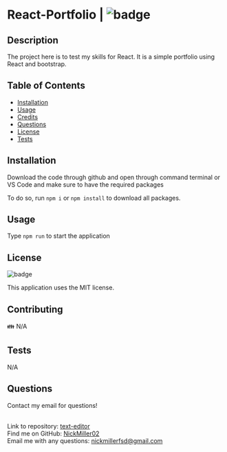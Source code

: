# React-Portfolio | ![badge](https://img.shields.io/badge/license-MIT-brightgreen)<br />

## Description
The project here is to test my skills for React. It is a simple portfolio using React and bootstrap.

## Table of Contents

- [Installation](#installation)
- [Usage](#usage)
- [Credits](#credits)
- [Questions](#questions)
- [License](#license)
- [Tests](#tests)

## Installation
Download the code through github and open through command terminal or VS Code and make sure to have the
required packages

To do so, run ```npm i``` or ```npm install``` to download all packages.



## Usage
Type ```npm run``` to start the application

## License

![badge](https://img.shields.io/badge/license-MIT-brightgreen)

This application uses the MIT license.

## Contributing
👪 N/A

## Tests
N/A

## Questions
Contact my email for questions! <br />
<br />

Link to repository: [text-editor](https://github.com/NickMiller02/text-editor)<br />
Find me on GitHub: [NickMiller02](https://github.com/NickMiller02)<br />
Email me with any questions: nickmillerfsd@gmail.com<br /><br />